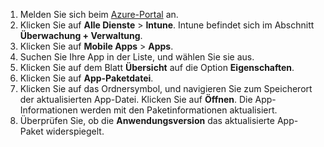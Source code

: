 
1. Melden Sie sich beim [Azure-Portal](https://portal.azure.com) an.  
2. Klicken Sie auf **Alle Dienste** > **Intune**. Intune befindet sich im Abschnitt **Überwachung + Verwaltung**.  
3. Klicken Sie auf **Mobile Apps** > **Apps**.
4. Suchen Sie Ihre App in der Liste, und wählen Sie sie aus.  
5. Klicken Sie auf dem Blatt **Übersicht** auf die Option **Eigenschaften**.  
6. Klicken Sie auf **App-Paketdatei**.  
7. Klicken Sie auf das Ordnersymbol, und navigieren Sie zum Speicherort der aktualisierten App-Datei. Klicken Sie auf **Öffnen**. Die App-Informationen werden mit den Paketinformationen aktualisiert.  
8. Überprüfen Sie, ob die **Anwendungsversion** das aktualisierte App-Paket widerspiegelt.  
